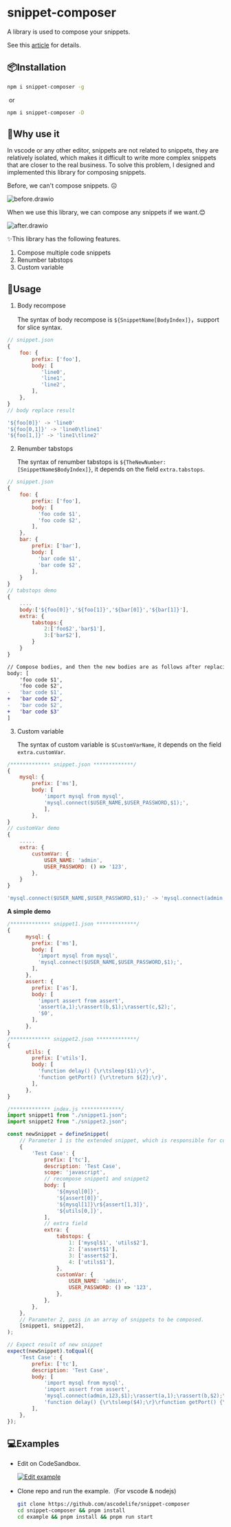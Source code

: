 # snippet-composer

A library is used to compose your snippets.

See this [article](https://github.com/ascodelife/snippet-composer/blob/master/doc/snippet-composer%EF%BC%9A%E7%BB%99%E4%BB%A3%E7%A0%81%E7%89%87%E6%AE%B5%E5%8A%A0%E7%82%B9%E9%AD%94%E6%B3%95.md) for details.


## 📦Installation

```bash
npm i snippet-composer -g
```

​	                      or

```bash
npm i snippet-composer -D
```

## 🤔Why use it

In vscode or any other editor, snippets are not related to snippets, they are relatively isolated, which makes it difficult to write more complex snippets that are closer to the real business. To solve this problem, I designed and implemented this library for composing snippets.



Before, we can't compose snippets. ☹️

![before.drawio](https://github.com/ascodelife/snippet-composer/blob/master/doc/img/before.drawio.png)



When we use this library, we can compose any snippets if we want.😊

![after.drawio](https://github.com/ascodelife/snippet-composer/blob/master/doc/img/after.drawio.png)

✨This library has the following features.

1. Compose multiple code snippets
2. Renumber tabstops
3. Custom variable

## 🔨Usage

1. Body recompose

   The syntax of body recompose is `${SnippetName[BodyIndex]}`，support for slice syntax.

```javascript
// snippet.json
{
    foo: {
        prefix: ['foo'],
        body: [
           'line0',
           'line1',
           'line2',
        ],
    },
}
// body replace result

'${foo[0]}' -> 'line0'
'${foo[0,1]}' -> 'line0\tline1'
'${foo[1,]}' -> 'line1\tline2'
```

2. Renumber tabstops

   The syntax of renumber tabstops is `${TheNewNumber:[SnippetName$BodyIndex]}`, it depends on the field `extra.tabstops`.
```javascript
// snippet.json
{
    foo: {
        prefix: ['foo'],
        body: [
          'foo code $1',
          'foo code $2',
        ],
    },
    bar: {
        prefix: ['bar'],
        body: [
          'bar code $1',
          'bar code $2',
        ],
    }
}
// tabstops demo
{
	....
    body:['${foo[0]}','${foo[1]}','${bar[0]}','${bar[1]}'],
    extra: {
        tabstops:{
            2:['foo$2','bar$1'],
            3:['bar$2'],
        }
    }
}
```
```diff
// Compose bodies, and then the new bodies are as follows after replacing tabstops.
body: [
    'foo code $1',
    'foo code $2',
-   'bar code $1',
+   'bar code $2',
-   'bar code $2',
+   'bar code $3'
]
```

3. Custom variable

   The syntax of custom variable is `$CustomVarName`, it depends on the field `extra.customVar`.

```javascript
/************* snippet.json *************/
{
	mysql: {
        prefix: ['ms'],
        body: [
            'import mysql from mysql',
            'mysql.connect($USER_NAME,$USER_PASSWORD,$1);',
            ],
        },
}
// customVar demo
{
    .....
    extra: {
        customVar: {
            USER_NAME: 'admin',
            USER_PASSWORD: () => '123',
        },
    }
}

'mysql.connect($USER_NAME,$USER_PASSWORD,$1);' -> 'mysql.connect(admin,123,$1);'
```

**A simple demo**

```javascript
/************* snippet1.json *************/
{
      mysql: {
        prefix: ['ms'],
        body: [
          'import mysql from mysql',
          'mysql.connect($USER_NAME,$USER_PASSWORD,$1);',
        ],
      },
      assert: {
        prefix: ['as'],
        body: [
          'import assert from assert',
          'assert(a,1);\rassert(b,$1);\rassert(c,$2);',
          '$0',
        ],
      },
}
/************* snippet2.json *************/
{
      utils: {
        prefix: ['utils'],
        body: [
          'function delay() {\r\tsleep($1);\r}',
          'function getPort() {\r\treturn ${2};\r}',
        ],
      },
}

/************* index.js *************/
import snippet1 from "./snippet1.json";
import snippet2 from "./snippet2.json";

const newSnippet = defineSnippet(
    // Parameter 1 is the extended snippet, which is responsible for composing the snippet.
    {
        'Test Case': {
            prefix: ['tc'],
            description: 'Test Case',
            scope: 'javascript',
            // recompose snippet1 and snippet2
            body: [
                '${mysql[0]}',
                '${assert[0]}',
                '${mysql[1]}\r${assert[1,3]}',
                '${utils[0,]}',
            ],
            // extra field
            extra: {
                tabstops: {
                    1: ['mysql$1', 'utils$2'],
                    2: ['assert$1'],
                    3: ['assert$2'],
                    4: ['utils$1'],
                },
                customVar: {
                    USER_NAME: 'admin',
                    USER_PASSWORD: () => '123',
                },
            },
        },
    },
    // Parameter 2, pass in an array of snippets to be composed.
    [snippet1, snippet2],
);

// Expect result of new snippet
expect(newSnippet).toEqual({
    'Test Case': {
        prefix: ['tc'],
        description: 'Test Case',
        body: [
            'import mysql from mysql',
            'import assert from assert',
            'mysql.connect(admin,123,$1);\rassert(a,1);\rassert(b,$2);\rassert(c,$3);\r$0',
            'function delay() {\r\tsleep($4);\r}\rfunction getPort() {\r\treturn ${1};\r}',
        ],
    },
});
```




## 💻Examples

- Edit on CodeSandbox.

  [![Edit example](https://codesandbox.io/static/img/play-codesandbox.svg)](https://codesandbox.io/s/snippet-composer-example-b4klip?file=/src/index.js)


- Clone repo and run the example.（For vscode & nodejs)

  ```bash
  git clone https://github.com/ascodelife/snippet-composer
  cd snippet-composer && pnpm install
  cd example && pnpm install && pnpm run start
  ```



